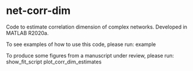 # net-corr-dim
Code to estimate correlation dimension of complex networks. Developed in MATLAB R2020a.

To see examples of how to use this code, please run:
example

To produce some figures from a manuscript under review, please run:
show_fit_script
plot_corr_dim_estimates

